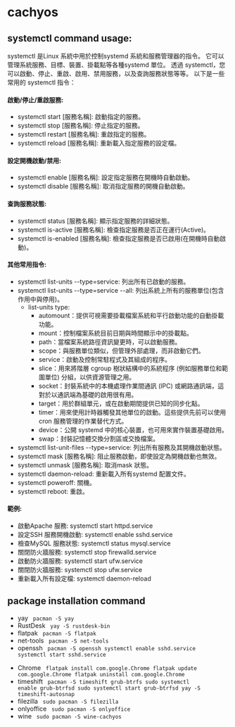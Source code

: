# cachyos
## systemctl command usage:
systemctl 是Linux 系統中用於控制systemd 系統和服務管理器的指令。 它可以管理系統服務、目標、裝置、掛載點等各種systemd 單位。 透過 systemctl，您可以啟動、停止、重啟、啟用、禁用服務，以及查詢服務狀態等等。
以下是一些常用的 systemctl 指令：
#### 啟動/停止/重啟服務:
+ systemctl start [服務名稱]: 啟動指定的服務。
+ systemctl stop [服務名稱]: 停止指定的服務。
+ systemctl restart [服務名稱]: 重啟指定的服務。
+ systemctl reload [服務名稱]: 重新載入指定服務的設定檔。

#### 設定開機啟動/禁用:
+ systemctl enable [服務名稱]: 設定指定服務在開機時自動啟動。
+ systemctl disable [服務名稱]: 取消指定服務的開機自動啟動。
#### 查詢服務狀態:
+ systemctl status [服務名稱]: 顯示指定服務的詳細狀態。
+ systemctl is-active [服務名稱]: 檢查指定服務是否正在運行(Active)。
+ systemctl is-enabled [服務名稱]: 檢查指定服務是否已啟用(在開機時自動啟動)。
#### 其他常用指令:
+ systemctl list-units --type=service: 列出所有已啟動的服務。
+ systemctl list-units --type=service --all: 列出系統上所有的服務單位(包含作用中與停用)。
  - list-units type:
     - automount：提供可視需要掛載檔案系統和平行啟動功能的自動掛載功能。
     - mount：控制檔案系統目前日期與時間顯示中的掛載點。
     - path：當檔案系統路徑資訊變更時，可以啟動服務。
     - scope：與服務單位類似，但管理外部處理，而非啟動它們。
     - service：啟動及控制常駐程式及其組成的程序。
     - slice：用來將階層 cgroup 樹狀結構中的系統程序 (例如服務單位和範圍單位) 分組，以供資源管理之用。
     - socket：封裝系統中的本機處理作業間通訊 (IPC) 或網路通訊端，這對於以通訊端為基礎的啟用很有用。
     - target：用於群組單元，或在啟動期間提供已知的同步化點。
     - timer：用來使用計時器觸發其他單位的啟動。這些提供先前可以使用 cron 服務管理的作業替代方式。
     - device：公開 systemd 中的核心裝置，也可用來實作裝置基礎啟用。
     - swap：封裝記憶體交換分割區或交換檔案。
+ systemctl list-unit-files --type=service: 列出所有服務及其開機啟動狀態。
+ systemctl mask [服務名稱]: 阻止服務啟動，即使設定為開機啟動也無效。
+ systemctl unmask [服務名稱]: 取消mask 狀態。
+ systemctl daemon-reload: 重新載入所有systemd 配置文件。
+ systemctl poweroff: 關機。
+ systemctl reboot: 重啟。 
#### 範例:
+ 啟動Apache 服務: systemctl start httpd.service
+ 設定SSH 服務開機啟動: systemctl enable sshd.service
+ 檢查MySQL 服務狀態: systemctl status mysql.service
+ 關閉防火牆服務: systemctl stop firewalld.service
+ 啟動防火牆服務: systemctl start ufw.service
+ 關閉防火牆服務: systemctl stop  ufw.service
+ 重新載入所有設定檔: systemctl daemon-reload

## package installation command
+ yay
  <code>
  pacman -S yay
  </code>
+ RustDesk
  <code>
  yay -S rustdesk-bin
  </code>
+ flatpak
  <code>
  pacman -S flatpak
  </code>
+ net-tools
  <code>
  pacman -S net-tools</code>
+ openssh
  <code>
  pacman -S openssh
  systemctl enable sshd.service
  systemctl start  sshd.service        
  </code>
+ Chrome
  <code>
  flatpak install com.google.Chrome
  flatpak update  com.google.Chrome
  flatpak uninstall com.google.Chrome
  </code>
+ timeshift
  <code>
  pacman -S timeshift grub-btrfs
  sudo systemctl enable grub-btrfsd
  sudo systemctl start grub-btrfsd
  yay -S timeshift-autosnap
  </code>
+ filezilla
  <code>
  sudo pacman -S filezilla
  </code>
+ onlyoffice
  <code>
  sudo pacman -S onlyoffice
  </code>
+ wine
  <code>
  sudo pacman -S wine-cachyos
  </code>
